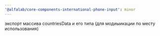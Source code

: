 ```yaml
---
'@alfalab/core-components-international-phone-input': minor
---
```


экспорт массива countriesData и его типа (для модиыикации по месту использования)
